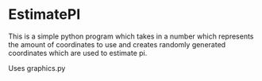 # EstimatePI

This is a simple python program which takes in a number which represents the amount of coordinates to use and creates randomly generated
coordinates which are used to estimate pi.

Uses graphics.py
